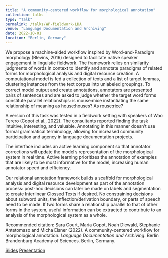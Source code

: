```yaml
---
title: "A community-centered workflow for morphological annotation"
collection: talks
type: "Talk"
permalink: /talks/WP-fieldwork-LDA
venue: "Language Documentation and Archiving"
date: 2022-10-01
location: "Berlin, Germany"
---
```

We propose a machine-aided workflow inspired by Word-and-Paradigm morphology (Blevins, 2016) designed to facilitate native speaker engagement in linguistic fieldwork. The framework relies on similarity judgments of words in context to identify and annotate paradigms of related forms for morphological analysis and digital resource creation. A computational model is fed a collection of texts and a list of target lemmas, clustering instances from the text corpus into unlabeled groupings. To correct model output and create annotations, annotators are presented pairs of sentences and are asked to judge whether the target word forms constitute parallel relationships: is mouse:mice instantiating the same relationship of meaning as house:houses? As rouse:rice? 

A version of this task was tested in a fieldwork setting with speakers of Wao Terero (Copot et al., 2022). The consultants reported finding the task intuitive, interesting, and valuable. Annotating in this manner doesn’t use formal grammatical terminology, allowing for increased community participation and agency in language documentation projects.

The interface includes an active learning component so that annotator corrections will update the model’s representation of the morphological system in real time. Active learning prioritizes the annotation of examples that are likely to be most informative for the model, increasing human annotator speed and efficiency.

Our relational annotation framework builds a scaffold for morphological analysis and digital resource development as part of the annotation process: post-hoc decisions can later be made on labels and segmentation to create Interlinear Glossed Texts if desired. No constraining decisions about subword units, the inflection/derivation boundary, or parts of speech need to be made. If two forms share a relationship parallel to that of other forms in the system, useful information can be extracted to contribute to an analysis of the morphological system as a whole.


Recommended citation: Sara Court, Maria Copot, Noah Diewald, Stephanie Antetomaso and Micha Elsner (2022).
A community-centered workflow for morphological annotation. <i>Language Documentation and
Archiving</i>. Berlin Brandenburg Academy of Sciences. Berlin, Germany.

[Slides](https://copotm.github.io/files/WP-fieldwork-LDA.pdf)
[Presentation](https://www.youtube.com/watch?v=i246Qtm43Kc)